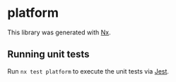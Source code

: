 # platform

This library was generated with [Nx](https://nx.dev).

## Running unit tests

Run `nx test platform` to execute the unit tests via [Jest](https://jestjs.io).
